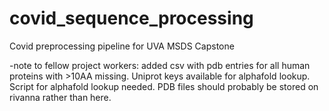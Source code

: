 # covid_sequence_processing
Covid preprocessing pipeline for UVA MSDS Capstone


-note to fellow project workers: added csv with pdb entries for all human proteins with >10AA missing. Uniprot keys available for alphafold lookup. Script for alphafold lookup needed. PDB files should probably be stored on rivanna rather than here. 
